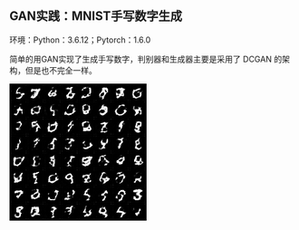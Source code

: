 ## GAN实践：MNIST手写数字生成

环境：Python：3.6.12；Pytorch：1.6.0



简单的用GAN实现了生成手写数字，判别器和生成器主要是采用了 DCGAN 的架构，但是也不完全一样。

![avatar](https://github.com/KaydenCheung/Deep-Learning/blob/main/ML%20%7C%20DL/GAN_mnist/data/results/0_epoch.png?raw=true)

